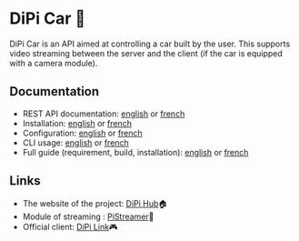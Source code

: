 # DiPi Car 🚗

DiPi Car is an API aimed at controlling a car built by the user. This supports video streaming between the server and the client (if the car is equipped with a camera module).

## Documentation

- REST API documentation: [english](/doc/API-doc-en.md) or [french](/doc/API-doc-fr.md)
- Installation: [english](/doc/installation-en.md) or [french](/doc/installation-fr.md)
- Configuration: [english](/doc/configuration-en.md) or [french](/doc/configuration-fr.md)
- CLI usage: [english](/doc/CLI-doc-en.md) or [french](/doc/CLI-doc-fr.md)
- Full guide (requirement, build, installation): [english](https://dipihub.netlify.app/en/#/docs/build) or [french](https://dipihub.netlify.app/fr/#/docs/build)

## Links

- The website of the project: [DiPi Hub](https://dipihub.netlify.app/en/#/)🏠
- Module of streaming : [PiStreamer](https://www.npmjs.com/package/pistreamer)🎥
- Official client: [DiPi Link](https://github.com/Iucapad/dipilink)🎮